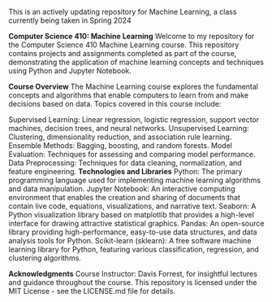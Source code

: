 
This is an actively updating repository for Machine Learning, a class currently being taken in Spring 2024


**Computer Science 410: Machine Learning**
Welcome to my repository for the Computer Science 410 Machine Learning course. This repository contains projects and assignments completed as part of the course, demonstrating the application of machine learning concepts and techniques using Python and Jupyter Notebook.

**Course Overview**
The Machine Learning course explores the fundamental concepts and algorithms that enable computers to learn from and make decisions based on data. Topics covered in this course include:

Supervised Learning: Linear regression, logistic regression, support vector machines, decision trees, and neural networks.
Unsupervised Learning: Clustering, dimensionality reduction, and association rule learning.
Ensemble Methods: Bagging, boosting, and random forests.
Model Evaluation: Techniques for assessing and comparing model performance.
Data Preprocessing: Techniques for data cleaning, normalization, and feature engineering.
**Technologies and Libraries**
Python: The primary programming language used for implementing machine learning algorithms and data manipulation.
Jupyter Notebook: An interactive computing environment that enables the creation and sharing of documents that contain live code, equations, visualizations, and narrative text.
Seaborn: A Python visualization library based on matplotlib that provides a high-level interface for drawing attractive statistical graphics.
Pandas: An open-source library providing high-performance, easy-to-use data structures, and data analysis tools for Python.
Scikit-learn (sklearn): A free software machine learning library for Python, featuring various classification, regression, and clustering algorithms.

**Acknowledgments**
Course Instructor: Davis Forrest, for insightful lectures and guidance throughout the course.
This repository is licensed under the MIT License - see the LICENSE.md file for details.
